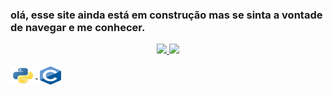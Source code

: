 ### olá, esse site ainda está em construção mas se sinta a vontade de navegar e me conhecer.

<div align="center">
  <a href="https://github.com/yyggrasil">
  <img height="180em" src="https://github-readme-stats.vercel.app/api?username=yyggrasil&show_icons=true&theme=dracula&include_all_commits=true&count_private=true"/>
  <img height="180em" src="https://github-readme-stats.vercel.app/api/top-langs/?username=yyggrasil&layout=compact&langs_count=7&theme=dracula"/>
</div>
  
<div style="display: inline_block"><br>
  <img align="center" alt="kaue-Python" height="30" width="40" src="https://raw.githubusercontent.com/devicons/devicon/master/icons/python/python-original.svg">
  <img align="center" alt="kaue-C" height="30" width="40" src="https://raw.githubusercontent.com/devicons/devicon/master/icons/c/c-original.svg">
</div>  
